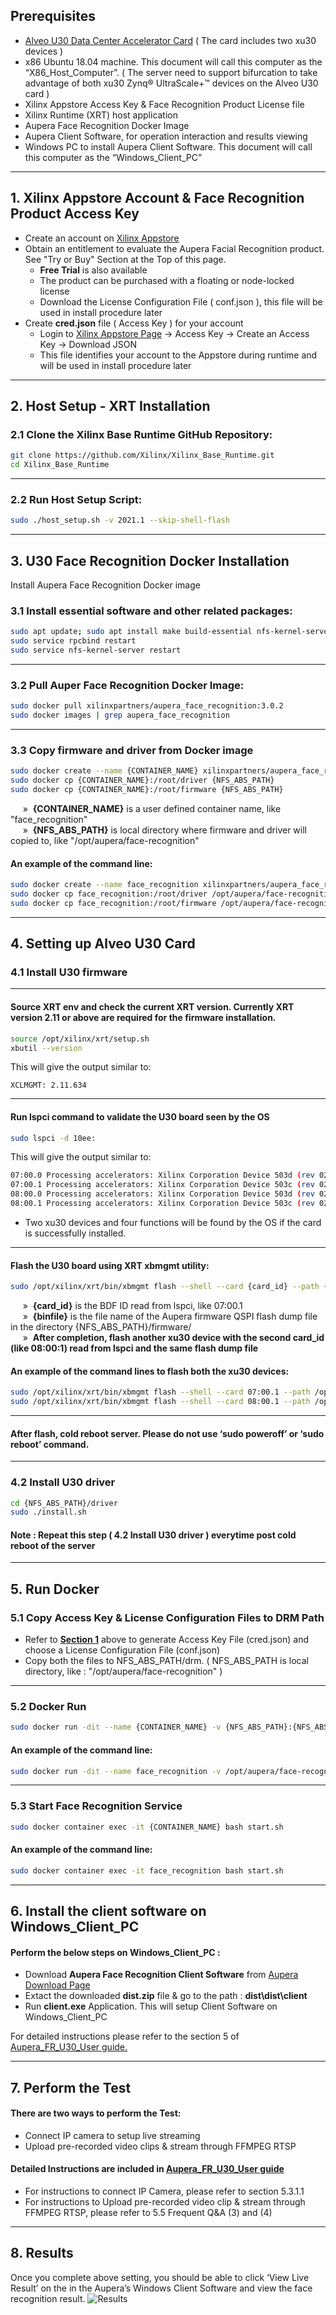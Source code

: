 ## Prerequisites
+ [Alveo U30 Data Center Accelerator Card](https://www.xilinx.com/products/boards-and-kits/alveo/u30.html) ( The card includes two xu30 devices )
+ x86 Ubuntu 18.04 machine. This document will call this computer as the “X86_Host_Computer”. ( The server need to support bifurcation to take advantage of both xu30 Zynq® UltraScale+™ devices on the Alveo U30 card ) 
+ Xilinx Appstore Access Key & Face Recognition Product License file
+ Xilinx Runtime (XRT) host application
+ Aupera Face Recognition Docker Image
+ Aupera Client Software, for operation interaction and results viewing 
+ Windows PC to install Aupera Client Software. This document will call this computer as the “Windows_Client_PC”

---

## <a name="Section-1"></a> 1. Xilinx Appstore Account & Face Recognition Product Access Key 

+ Create an account on [Xilinx Appstore](https://appstore.xilinx.com/) 
+ Obtain an entitlement to evaluate the Aupera Facial Recognition product. See "Try or Buy" Section at the Top of this page. 
  + **Free Trial** is also available
  + The product can be purchased with a floating or node-locked license 
  + Download the License Configuration File ( conf.json ), this file will be used in install procedure later
+ Create **cred.json** file ( Access Key ) for your account 
  + Login to [Xilinx Appstore Page](https://appstore.xilinx.com/) -> Access Key -> Create an Access Key -> Download JSON 
  + This file identifies your account to the Appstore during runtime and will be used in install procedure later

---

## 2. Host Setup - XRT Installation 

### 2.1 Clone the Xilinx Base Runtime GitHub Repository:

```bash
git clone https://github.com/Xilinx/Xilinx_Base_Runtime.git 
cd Xilinx_Base_Runtime
```
---
### 2.2 Run Host Setup Script:


```bash
sudo ./host_setup.sh -v 2021.1 --skip-shell-flash
```
---

## 3. U30 Face Recognition Docker Installation

Install Aupera Face Recognition Docker image

### 3.1 Install essential software and other related packages:


```bash
sudo apt update; sudo apt install make build-essential nfs-kernel-server docker docker-containerd docker.io
sudo service rpcbind restart
sudo service nfs-kernel-server restart
```
---

### 3.2 Pull Auper Face Recognition Docker Image:

```bash
sudo docker pull xilinxpartners/aupera_face_recognition:3.0.2
sudo docker images | grep aupera_face_recognition
```
---

### 3.3 Copy firmware and driver from Docker image


```bash
sudo docker create --name {CONTAINER_NAME} xilinxpartners/aupera_face_recognition:3.0.2 bash
sudo docker cp {CONTAINER_NAME}:/root/driver {NFS_ABS_PATH}
sudo docker cp {CONTAINER_NAME}:/root/firmware {NFS_ABS_PATH}
```

&nbsp;&nbsp;&nbsp;&nbsp;&nbsp;»&nbsp; **{CONTAINER_NAME}** is a user defined container name, like "face_recognition"<br>
&nbsp;&nbsp;&nbsp;&nbsp;&nbsp;»&nbsp; **{NFS_ABS_PATH}** is local directory where firmware and driver will copied to, like "/opt/aupera/face-recognition"

#### An example of the command line:
```bash
sudo docker create --name face_recognition xilinxpartners/aupera_face_recognition:3.0.2 bash
sudo docker cp face_recognition:/root/driver /opt/aupera/face-recognition
sudo docker cp face_recognition:/root/firmware /opt/aupera/face-recognition
```

---

## 4. Setting up Alveo U30 Card
### 4.1 Install U30 firmware

---

#### Source XRT env and check the current XRT version. Currently XRT version 2.11 or above are required for the firmware installation.

```bash
source /opt/xilinx/xrt/setup.sh
xbutil --version
```
This will give the output similar to:
```
XCLMGMT: 2.11.634
```

---

#### Run lspci command to validate the U30 board seen by the OS

```bash
sudo lspci -d 10ee:
```
This will give the output similar to:
```bash
07:00.0 Processing accelerators: Xilinx Corporation Device 503d (rev 02)
07:00.1 Processing accelerators: Xilinx Corporation Device 503c (rev 02)
08:00.0 Processing accelerators: Xilinx Corporation Device 503d (rev 02)
08:00.1 Processing accelerators: Xilinx Corporation Device 503c (rev 02)
```
+ Two xu30 devices and four functions will be found by the OS if the card is successfully installed.

---

#### Flash the U30 board using XRT xbmgmt utility:

```bash
sudo /opt/xilinx/xrt/bin/xbmgmt flash --shell --card {card_id} --path {binfile}.bin
```

&nbsp;&nbsp;&nbsp;&nbsp;&nbsp;»&nbsp; **{card_id}** is the BDF ID read from lspci, like 07:00.1<br>
&nbsp;&nbsp;&nbsp;&nbsp;&nbsp;»&nbsp; **{binfile}** is the file name of the Aupera firmware QSPI flash dump file in the directory {NFS_ABS_PATH}/firmware/<br>
&nbsp;&nbsp;&nbsp;&nbsp;&nbsp;»&nbsp; **After completion, flash another xu30 device with the second card_id (like 08:00:1) read from lspci and the same flash dump file**

#### An example of the command lines to flash both the xu30 devices:

```bash
sudo /opt/xilinx/xrt/bin/xbmgmt flash --shell --card 07:00.1 --path /opt/aupera/face-recognition/firmware/xu30-qspi-burn-fr-mtd.bin
sudo /opt/xilinx/xrt/bin/xbmgmt flash --shell --card 08:00.1 --path /opt/aupera/face-recognition/firmware/xu30-qspi-burn-fr-mtd.bin
```

---

#### After flash, cold reboot server. Please do not use ‘sudo poweroff’ or ‘sudo reboot’ command.

---

### 4.2 Install U30 driver

```bash
cd {NFS_ABS_PATH}/driver
sudo ./install.sh
```

#### Note : Repeat this step ( 4.2 Install U30 driver ) everytime post cold reboot of the server

---

## 5. Run Docker

### 5.1 Copy Access Key & License Configuration Files to DRM Path

+ Refer to **[Section 1](#Section-1)** above to generate Access Key File (cred.json) and choose a License Configuration File (conf.json)
+ Copy both the files to NFS_ABS_PATH/drm. ( NFS_ABS_PATH is local directory, like : "/opt/aupera/face-recognition" )

---

### 5.2 Docker Run

```bash
sudo docker run -dit --name {CONTAINER_NAME} -v {NFS_ABS_PATH}:{NFS_ABS_PATH} -e NFS_ABS_PATH={NFS_ABS_PATH} -p 56108:56108 aupera_face_recognition:3.0.2 bash
```

#### An example of the command line:
```bash
sudo docker run -dit --name face_recognition -v /opt/aupera/face-recognition/:/opt/aupera/face-recognition/ -e NFS_ABS_PATH=/opt/aupera/face-recognition/ -p 56108:56108 aupera_face_recognition:3.0.2 bash
```
---

### 5.3 Start Face Recognition Service

```bash
sudo docker container exec -it {CONTAINER_NAME} bash start.sh
```

#### An example of the command line:
```bash
sudo docker container exec -it face_recognition bash start.sh
```

---

## 6. Install the client software on Windows_Client_PC
#### Perform the below steps on Windows_Client_PC : 
+ Download **Aupera Face Recognition Client Software** from [Aupera Download Page](https://auperatechnologies.com/downloads/)
+ Extact the downloaded **dist.zip** file & go to the path : **dist\dist\client**
+ Run **client.exe** Application. This will setup Client Software on Windows_Client_PC

For detailed instructions please refer to the section 5 of [Aupera_FR_U30_User guide.](https://www.xilinx.com/content/dam/xilinx/publications/user-guide/partner/aupera-user-guide.pdf)

---

## 7. Perform the Test
#### There are two ways to perform the Test: 

+ Connect IP camera to setup live streaming
+ Upload pre-recorded video clips & stream through FFMPEG RTSP

#### Detailed Instructions are included in [Aupera_FR_U30_User guide](https://www.xilinx.com/content/dam/xilinx/publications/user-guide/partner/aupera-user-guide.pdf)
+ For instructions to connect IP Camera, please refer to section 5.3.1.1 <br>
+ For instructions to Upload pre-recorded video clip & stream through FFMPEG RTSP, please refer to 5.5 Frequent Q&A (3) and (4)

---

## 8. Results
Once you complete above setting, you should be able to click ‘View Live Result’ on the in the Aupera’s Windows Client Software and view the face recognition result.
![Results](assets/aupera_facial_recognition/results.png)
